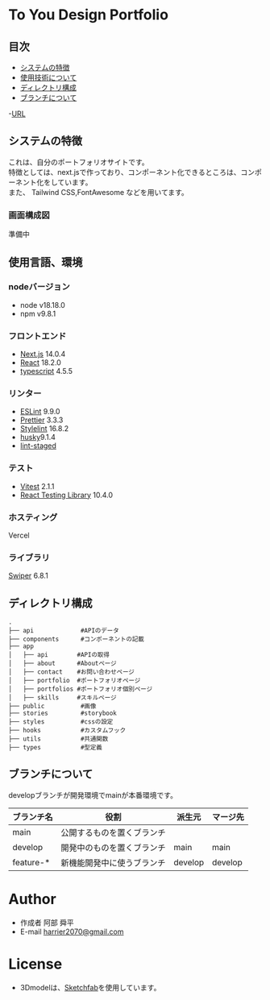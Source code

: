 
# To You Design Portfolio

## 目次
- [システムの特徴](#system-feature)
- [使用技術について](#technology-used)
- [ディレクトリ構成](#directory-structure)
- [ブランチについて](#technology-used)

-[URL](https://nextjs-portfolio-puce.vercel.app/)

<h2 id="system-feature">システムの特徴</h2>
 これは、自分のポートフォリオサイトです。<br>
 特徴としては、next.jsで作っており、コンポーネント化できるところは、コンポーネント化をしています。<br>
 また、 Tailwind CSS,FontAwesome などを用いてます。

 ### 画面構成図

 準備中

<h2 id="technology-used">使用言語、環境</h2>

### nodeバージョン

- node v18.18.0
- npm v9.8.1

### フロントエンド

- [Next.js](https://nextjs.org/) 14.0.4
- [React](https://ja.reactjs.org/) 18.2.0
- [typescript](https://www.typescriptlang.org/) 4.5.5

### リンター
- [ESLint](https://eslint.org/) 9.9.0
- [Prettier](https://prettier.io/) 3.3.3
- [Stylelint](https://stylelint.io/) 16.8.2
- [husky](https://typicode.github.io/husky/)9.1.4
- [lint-staged](https://github.com/lint-staged/lint-staged) 

### テスト
- [Vitest](https://vitejs.dev/guide/features.html) 2.1.1
- [React Testing Library](https://testing-library.com/docs/react-testing-library/intro/) 10.4.0

### ホスティング

Vercel

### ライブラリ
[Swiper](https://swiperjs.com/react) 6.8.1

<h2 id="technology-used">ディレクトリ構成</h2>

```
.
├── api             #APIのデータ
├── components      #コンポーネントの記載
├── app
│   ├── api        #APIの取得
│   ├── about      #Aboutページ
│   ├── contact    #お問い合わせページ
│   ├── portfolio  #ポートフォリオページ
│   ├── portfolios #ポートフォリオ個別ページ
│   ├── skills     #スキルページ
├── public          #画像
├── stories         #storybook
├── styles          #cssの設定
├── hooks           #カスタムフック
├── utils           #共通関数
├── types           #型定義
```

<h2 id="technology-used">ブランチについて</h2>

developブランチが開発環境でmainが本番環境です。

| ブランチ名 | 役割                               | 派生元  | マージ先        |
| ---------- | ---------------------------------- | ------- | --------------- |
| main       | 公開するものを置くブランチ         |         |                 |
| develop    | 開発中のものを置くブランチ         | main    | main            |
| feature-\* | 新機能開発中に使うブランチ         | develop | develop         |

# Author
 
* 作成者 阿部 舜平
* E-mail harrier2070@gmail.com

# License

* 3Dmodelは、[Sketchfab](https://sketchfab.com/3d-models/red-triangular-cage-sphere-96e0750262fb450fa2c8bc5a1e879fcc)を使用しています。 